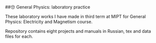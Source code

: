 ##😚   General Physics: laboratory practice

These laboratory works I have made in third term at MIPT for General Physics: Electricity and Magnetism course.

Repository contains eight projects and manuals in Russian, tex and data files for each.
